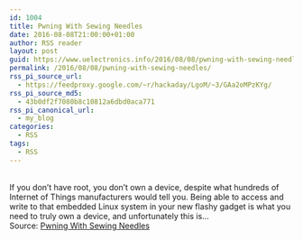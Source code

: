 ```yaml
---
id: 1004
title: Pwning With Sewing Needles
date: 2016-08-08T21:00:00+01:00
author: RSS reader
layout: post
guid: https://www.uelectronics.info/2016/08/08/pwning-with-sewing-needles/
permalink: /2016/08/08/pwning-with-sewing-needles/
rss_pi_source_url:
  - https://feedproxy.google.com/~r/hackaday/LgoM/~3/GAa2oMPzKYg/
rss_pi_source_md5:
  - 43b0df2f7080b8c10812a6dbd0aca771
rss_pi_canonical_url:
  - my_blog
categories:
  - RSS
tags:
  - RSS
---
```

&#013;  
If you don’t have root, you don’t own a device, despite what hundreds of Internet of Things manufacturers would tell you. Being able to access and write to that embedded Linux system in your new flashy gadget is what you need to truly own a device, and unfortunately this is…&#013;  
Source: <a href="https://feedproxy.google.com/~r/hackaday/LgoM/~3/GAa2oMPzKYg/" target="_blank">Pwning With Sewing Needles</a>
